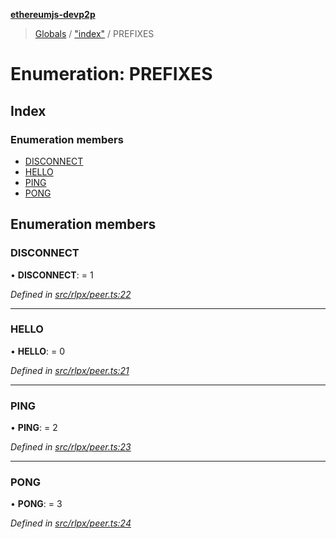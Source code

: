**[ethereumjs-devp2p](../README.md)**

> [Globals](../README.md) / ["index"](../modules/_index_.md) / PREFIXES

# Enumeration: PREFIXES

## Index

### Enumeration members

* [DISCONNECT](_index_.prefixes.md#disconnect)
* [HELLO](_index_.prefixes.md#hello)
* [PING](_index_.prefixes.md#ping)
* [PONG](_index_.prefixes.md#pong)

## Enumeration members

### DISCONNECT

•  **DISCONNECT**:  = 1

*Defined in [src/rlpx/peer.ts:22](https://github.com/ethereumjs/ethereumjs-devp2p/blob/master/src/rlpx/peer.ts#L22)*

___

### HELLO

•  **HELLO**:  = 0

*Defined in [src/rlpx/peer.ts:21](https://github.com/ethereumjs/ethereumjs-devp2p/blob/master/src/rlpx/peer.ts#L21)*

___

### PING

•  **PING**:  = 2

*Defined in [src/rlpx/peer.ts:23](https://github.com/ethereumjs/ethereumjs-devp2p/blob/master/src/rlpx/peer.ts#L23)*

___

### PONG

•  **PONG**:  = 3

*Defined in [src/rlpx/peer.ts:24](https://github.com/ethereumjs/ethereumjs-devp2p/blob/master/src/rlpx/peer.ts#L24)*
